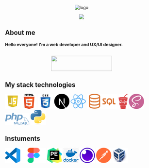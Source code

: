 <p align="center">
  <img width="800px" src="https://assets-global.website-files.com/608a88369ffab4f5de1ed321/63f35253b68fbb93f5aedf7b_JavaScript-code.jpeg" alt="logo" />
</p>


<p align="center"> <img src="https://user-images.githubusercontent.com/120065120/212209674-07b3685e-1127-4f42-9871-3a423d343fa2.svg" /> </p>


## About me


<strong>
  Hello everyone! I'm a web developer and UX/UI designer.
</strong>

##

<p align="center">
   <a href="https://www.behance.net/kostekhuszcza">
     <img width="200px" height="50px" src="https://img.shields.io/badge/Behance-black?style=for-the-badge&logo=Behance&logoColor=white"/>
  </a>
</p>


## My stack technologies

<div>
  <img width="50px" height="50px" src="./logo/js.webp" alt="js" style="padding=20px">
  <img width="50px" height="50px" src="./logo/html.png" alt="html" >
  <img width="50px" height="50px" src="./logo/css.webp" alt="css" >
  <img width="50px" height="50px" src="./logo/next.png" alt="next" >
  <img width="50px" height="50px" src="./logo/react.webp" alt="react" >
  <img width="100px" height="50px" src="./logo/sql.png" alt="sql" >
  <img width="30px" height="50px" src="./logo/gulp.png" alt="gulp" >
  <img width="50px" height="50px" src="./logo/scss.webp" alt="scss" >
  <img width="80px" height="40px" src="./logo/php.png" alt="php" >
  <img width="50px" height="50px" src="./logo/python.png" alt="py" >
</div>


## Instuments

<div>
  <img width="50px" height="50px" src="./logo_instr/vscode.webp" alt="vscode" >
  <img width="80px" height="50px" src="./logo_instr/figma.png" alt="figma" >
  <img width="50px" height="50px" src="./logo_instr/pychamp.png" alt="pychamp" >
  <img width="50px" height="50px" src="./logo_instr/docker.png" alt="docker" >
  <img width="50px" height="50px" src="./logo_instr/insomnia.png" alt="ins" >
  <img width="50px" height="50px" src="./logo_instr/postman.png" alt="post" >
  <img width="50px" height="50px" src="./logo_instr/vb.png" alt="vb" >
</div>




<!--
**Konstans8/Konstans8** is a ✨ _special_ ✨ repository because its `README.md` (this file) appears on your GitHub profile.

Here are some ideas to get you started:

- 🔭 I’m currently working on ...
- 🌱 I’m currently learning ...
- 👯 I’m looking to collaborate on ...
- 🤔 I’m looking for help with ...
- 💬 Ask me about ...
- 📫 How to reach me: ...
- 😄 Pronouns: ...
- ⚡ Fun fact: ...
-->

